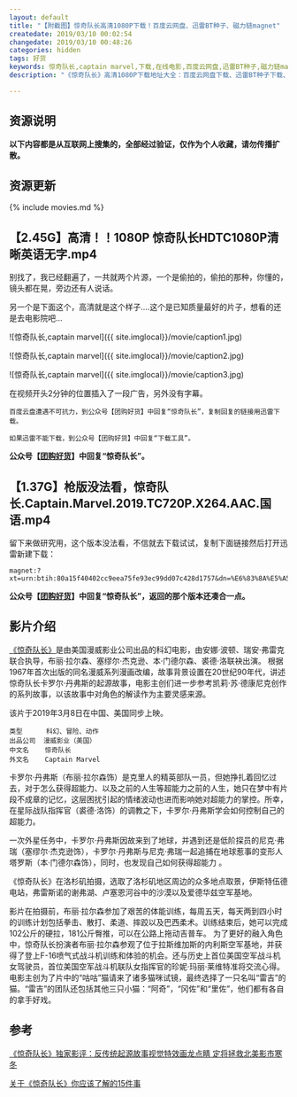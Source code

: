 ```yaml
---
layout: default
title: "【附截图】惊奇队长高清1080P下载！百度云网盘、迅雷BT种子、磁力链magnet"
createdate: 2019/03/10 00:02:54
changedate: 2019/03/10 00:48:26
categories: hidden
tags: 好货
keywords: 惊奇队长,captain marvel,下载,在线电影,百度云网盘,迅雷BT种子,磁力链magnet
description: "《惊奇队长》高清1080P下载地址大全：百度云网盘下载、迅雷BT种子下载、磁力链magnet下载地址，推荐下载【2.45G】高清！！1080P 惊奇队长HDTC1080P清晰英语无字.mp4高清经过验证"

---
```


## 资源说明

**以下内容都是从互联网上搜集的，全部经过验证，仅作为个人收藏，请勿传播扩散。**

## 资源更新

{% include movies.md %}

## 【2.45G】高清！！1080P 惊奇队长HDTC1080P清晰英语无字.mp4

别找了，我已经翻遍了，一共就两个片源，一个是偷拍的，偷拍的那种，你懂的，镜头都在晃，旁边还有人说话。

另一个是下面这个，高清就是这个样子....这个是已知质量最好的片子，想看的还是去电影院吧...

![惊奇队长,captain marvel]({{ site.imglocal}}/movie/caption1.jpg)

![惊奇队长,captain marvel]({{ site.imglocal}}/movie/caption2.jpg)

![惊奇队长,captain marvel]({{ site.imglocal}}/movie/caption3.jpg)

在视频开头2分钟的位置插入了一段广告，另外没有字幕。

`百度云盘遭遇不可抗力，到公众号【团购好货】中回复“惊奇队长”，复制回复的链接用迅雷下载。`

`如果迅雷不能下载，到公众号【团购好货】中回复“下载工具”。`

**公众号【[团购好货](https://www.lijiaocn.com/img/ercode/tuan-gou-hao-huo.png)】中回复“惊奇队长”。**

## 【1.37G】枪版没法看，惊奇队长.Captain.Marvel.2019.TC720P.X264.AAC.国语.mp4

留下来做研究用，这个版本没法看，不信就去下载试试，复制下面链接然后打开迅雷新建下载：

	magnet:?xt=urn:btih:80a15f40402cc9eea75fe93ec99dd07c428d1757&dn=%E6%83%8A%E5%A5%87%E9%98%9F%E9%95%BF.Captain.Marvel.2019.TC720P.X264.AAC.%E5%9B%BD%E8%AF%AD.mp4

**公众号【[团购好货](https://www.lijiaocn.com/img/ercode/tuan-gou-hao-huo.png)】中回复“惊奇队长”，返回的那个版本还凑合一点。**

## 影片介绍

[《惊奇队长》](https://baike.baidu.com/item/%E6%83%8A%E5%A5%87%E9%98%9F%E9%95%BF/15970597)是由美国漫威影业公司出品的科幻电影，由安娜·波顿、瑞安·弗雷克联合执导，布丽·拉尔森、塞缪尔·杰克逊、本·门德尔森、裘德·洛联袂出演。
根据1967年首次出版的同名漫威系列漫画改编，故事背景设置在20世纪90年代，讲述惊奇队长卡罗尔·丹弗斯的起源故事，电影主创们进一步参考凯莉·苏·德康尼克创作的系列故事，以该故事中对角色的解读作为主要灵感来源。

该片于2019年3月8日在中国、美国同步上映。

	类型      科幻、冒险、动作
	出品公司  漫威影业（美国）
	中文名    惊奇队长
	外文名    Captain Marvel

卡罗尔·丹弗斯（布丽·拉尔森饰）是克里人的精英部队一员，但她挣扎着回忆过去，对于怎么获得超能力、以及之前的人生等超能力之前的人生，她只在梦中有片段不成章的记忆，这层困扰引起的情绪波动也进而影响她对超能力的掌控。所幸，在星际战队指挥官（裘德·洛饰）的调教之下，卡罗尔·丹弗斯学会如何控制自己的超能力。

一次外星任务中，卡罗尔·丹弗斯因故来到了地球，并遇到还是低阶探员的尼克·弗瑞（塞缪尔·杰克逊饰），卡罗尔·丹弗斯与尼克·弗瑞一起追捕在地球惹事的变形人塔罗斯（本·门德尔森饰），同时，也发现自己如何获得超能力 。

《惊奇队长》在洛杉矶拍摄，选取了洛杉矶地区周边的众多地点取景，伊斯特伍德电站，弗雷斯诺的谢弗湖、卢塞恩河谷中的沙漠以及爱德华兹空军基地。

影片在拍摄前，布丽·拉尔森参加了艰苦的体能训练，每周五天，每天两到四小时的训练计划包括拳击、散打、柔道、摔跤以及巴西柔术。训练结束后，她可以完成102公斤的硬拉，181公斤臀推，可以在公路上拖动吉普车。
为了更好的融入角色中，惊奇队长扮演者布丽·拉尔森参观了位于拉斯维加斯的内利斯空军基地，并获得了登上F-16喷气式战斗机训练和体验的机会。还与历史上首位美国空军战斗机女驾驶员，首位美国空军战斗机联队女指挥官的珍妮·玛丽·莱维特准将交流心得。
电影主创为了片中的“咕咕”猫请来了诸多猫咪试镜，最终选择了一只名叫“雷吉”的猫。“雷吉”的团队还包括其他三只小猫：“阿奇”，“冈佐”和“里佐”，他们都有各自的拿手好戏。

## 参考

[《惊奇队长》独家影评：反传统起源故事视觉特效画龙点睛 定将拯救北美影市寒冬](http://www.cankaoxiaoxi.com/roll10/bd/20170404/1843775.shtml)

[关于《惊奇队长》你应该了解的15件事](http://movie.mtime.com/218087/behind_the_scene.html)
